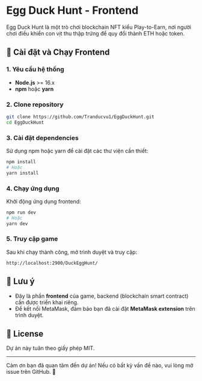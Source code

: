 # Egg Duck Hunt - Frontend

Egg Duck Hunt là một trò chơi blockchain NFT kiểu Play-to-Earn, nơi người chơi điều khiển con vịt thu thập trứng để quy đổi thành ETH hoặc token.

## 🚀 Cài đặt và Chạy Frontend

### 1. Yêu cầu hệ thống
- **Node.js** >= 16.x
- **npm** hoặc **yarn**

### 2. Clone repository
```sh
git clone https://github.com/Tranducvu1/EggDuckHunt.git
cd EggDuckHunt
```

### 3. Cài đặt dependencies
Sử dụng npm hoặc yarn để cài đặt các thư viện cần thiết:
```sh
npm install
# Hoặc
yarn install
```

### 4. Chạy ứng dụng
Khởi động ứng dụng frontend:
```sh
npm run dev
# Hoặc
yarn dev
```

### 5. Truy cập game
Sau khi chạy thành công, mở trình duyệt và truy cập:
```
http://localhost:2900/DuckEggHunt/
```

## 📌 Lưu ý
- Đây là phần **frontend** của game, backend (blockchain smart contract) cần được triển khai riêng.
- Để kết nối MetaMask, đảm bảo bạn đã cài đặt **MetaMask extension** trên trình duyệt.

## 📜 License
Dự án này tuân theo giấy phép MIT.

---
Cảm ơn bạn đã quan tâm đến dự án! Nếu có bất kỳ vấn đề nào, vui lòng mở issue trên GitHub. 🚀
